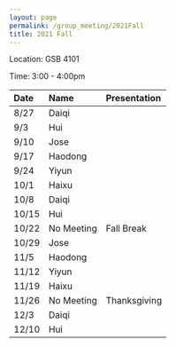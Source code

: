```yaml
---
layout: page
permalink: /group_meeting/2021Fall
title: 2021 Fall
---
```


Location: GSB 4101 

Time: 3:00 - 4:00pm


| Date    | Name       | Presentation |
| :----   | :----------------------|:------------ |
| 8/27 | Daiqi |  |
| 9/3  | Hui | |
| 9/10 | Jose | | 
| 9/17 | Haodong |  |
| 9/24 | Yiyun |  |
| 10/1 | Haixu |  |
| 10/8 | Daiqi |  |
| 10/15 | Hui | |
| 10/22 | No Meeting | Fall Break |
| 10/29 | Jose | |
| 11/5  | Haodong | |
| 11/12 | Yiyun|  |
| 11/19 | Haixu |   |
| 11/26 | No Meeting |  Thanksgiving |
| 12/3 |Daiqi |   |
| 12/10 | Hui |  |


